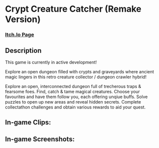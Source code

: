 <h1>Crypt Creature Catcher (Remake Version)</h1>

### [Itch.Io Page](https://evernightstudios.itch.io/crypt-creature-catcher)

<h2>Description</h2>
<p>
This game is currently in active development!
</p>
<p>
Explore an open dungeon filled with crypts and graveyards where ancient magic lingers in this retro creature collector / dungeon crawler hybrid!
</p>
<p>
Explore an open, interconnected dungeon full of trecherous traps & fearsome foes.
Find, catch & tame magical creatures. Choose your favourites and have them follow you, each offering unqiue buffs.
Solve puzzles to open up new areas and reveal hidden secrets.
Complete collectathon challenges and obtain various rewards to aid your quest.
<br />

<h2>In-game Clips:</h2>

<h2>In-game Screenshots:</h2>
